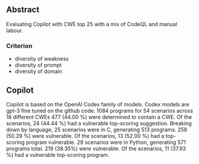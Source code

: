 ## Abstract
Evaluating Copilot with CWE top 25 with a mix of CodeQL and manual labour.

### Criterion
* diversity of weakness
* diversity of prompt
* diversity of domain

## Copilot
Copilot is based on the OpenAI Codex family of models.
Codex models are gpt-3 fine tuned on the github code.
1084 programs for 54 scenarios across 18 different CWEs 
477 (44.00 %) were
determined to contain a CWE. Of the scenarios, 24 (44.44 %)
had a vulnerable top-scoring suggestion. Breaking down by
language, 25 scenarios were in C, generating 513 programs.
258 (50.29 %) were vulnerable. Of the scenarios, 13 (52.00 %)
had a top-scoring program vulnerable. 29 scenarios were in
Python, generating 571 programs total. 219 (38.35%) were vulnerable. Of the scenarios, 11 (37.93 %) had a vulnerable
top-scoring program.